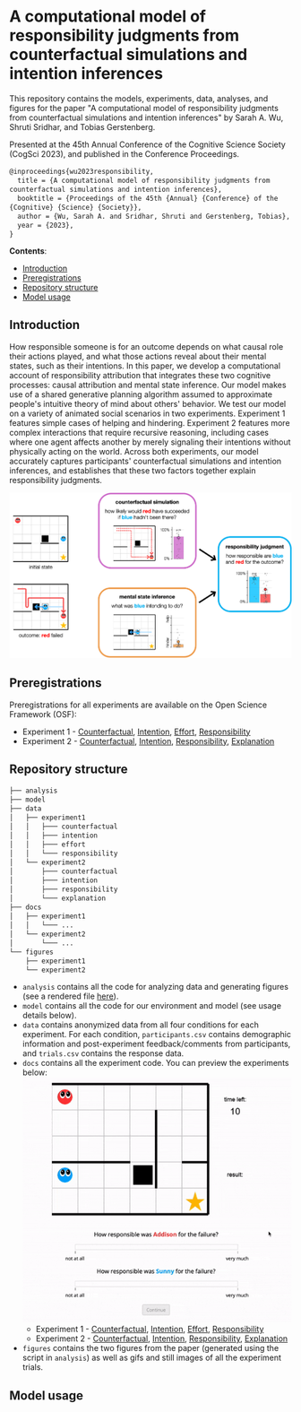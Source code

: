 # A computational model of responsibility judgments from counterfactual simulations and intention inferences

This repository contains the models, experiments, data, analyses, and figures
for the paper "A computational model of responsibility judgments from
counterfactual simulations and intention inferences"
by Sarah A. Wu, Shruti Sridhar, and Tobias Gerstenberg.

Presented at the 45th Annual Conference of the Cognitive Science Society
(CogSci 2023), and published in the Conference Proceedings.

```
@inproceedings{wu2023responsibility,
  title = {A computational model of responsibility judgments from counterfactual simulations and intention inferences},
  booktitle = {Proceedings of the 45th {Annual} {Conference} of the {Cognitive} {Science} {Society}},
  author = {Wu, Sarah A. and Sridhar, Shruti and Gerstenberg, Tobias},
  year = {2023},
}
```

__Contents__:
- [Introduction](#introduction)
- [Preregistrations](#preregistrations)
- [Repository structure](#repository-structure)
- [Model usage](#model-usage)


## Introduction

How responsible someone is for an outcome depends on what causal role their actions played, and what those actions reveal about their mental states, such as their intentions. In this paper, we develop a computational account of responsibility attribution that integrates these two cognitive processes: causal attribution and mental state inference. Our model makes use of a shared generative planning algorithm assumed to approximate people's intuitive theory of mind about others' behavior. We test our model on a variety of animated social scenarios in two experiments. Experiment 1 features simple cases of helping and hindering. Experiment 2 features more complex interactions that require recursive reasoning, including cases where one agent affects another by merely signaling their intentions without physically acting on the world. Across both experiments, our model accurately captures participants' counterfactual simulations and intention inferences, and establishes that these two factors together explain responsibility judgments.

<div align="center"><img src="figures/model.png" /></div>


## Preregistrations

Preregistrations for all experiments are available on the Open Science Framework (OSF):
- Experiment 1 - [Counterfactual](https://osf.io/2gekb),
  [Intention](https://osf.io/c5ahj),
  [Effort](https://osf.io/ekw8h),
  [Responsibility](https://osf.io/qvb2a)
- Experiment 2 - [Counterfactual](https://osf.io/u39wh),
  [Intention](https://osf.io/s4edm),
  [Responsibility](https://osf.io/x2qh7),
  [Explanation](https://osf.io/qd6tv)


## Repository structure

```
├── analysis
├── model
├── data
│   ├── experiment1
│   │   ├─── counterfactual
│   │   ├─── intention
│   │   ├─── effort
│   │   └─── responsibility
│   └── experiment2
│       ├─── counterfactual
│       ├─── intention
│       ├─── responsibility
│       └─── explanation
├── docs
│   ├── experiment1
│   │   └─── ...
│   └── experiment2
│       └─── ...
└── figures
    ├── experiment1
    └── experiment2
```

- `analysis` contains all the code for analyzing data and generating figures
      (see a rendered file [here](https://cicl-stanford.github.io/counterfactual_agents/)).
- `model` contains all the code for our environment and model (see usage details below).
- `data` contains anonymized data from all four conditions for each experiment.
  For each condition, `participants.csv` contains demographic information and
  post-experiment feedback/comments from participants,
  and `trials.csv` contains the response data.
- `docs` contains all the experiment code. You can preview the experiments below:
      <div align="center"><img src="figures/example_trial.gif" /></div>
    - Experiment 1 - [Counterfactual](https://cicl-stanford.github.io/counterfactual_agents/experiment1/counterfactual/),
      [Intention](https://cicl-stanford.github.io/counterfactual_agents/experiment1/intention/),
      [Effort](https://cicl-stanford.github.io/counterfactual_agents/experiment1/effort/),
      [Responsibility](https://cicl-stanford.github.io/counterfactual_agents/experiment1/responsibility/)
    - Experiment 2 - [Counterfactual](https://cicl-stanford.github.io/counterfactual_agents/experiment2/counterfactual/),
      [Intention](https://cicl-stanford.github.io/counterfactual_agents/experiment2/intention/),
      [Responsibility](https://cicl-stanford.github.io/counterfactual_agents/experiment2/responsibility/),
      [Explanation](https://cicl-stanford.github.io/counterfactual_agents/experiment2/explanation/)
- `figures` contains the two figures from the paper (generated using the script
  in `analysis`) as well as gifs and still images of all the experiment trials.


## Model usage

